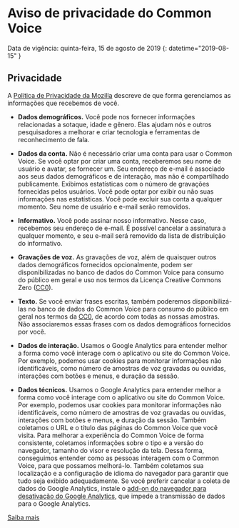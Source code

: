 # Aviso de privacidade do Common Voice 

Data de vigência: quinta-feira, 15 de agosto de 2019 {: datetime="2019-08-15" }

## Privacidade

A [Política de Privacidade da Mozilla](https://www.mozilla.org/privacy) descreve de que forma gerenciamos as informações que recebemos de você.

* **Dados demográficos.** Você pode nos fornecer informações relacionadas a sotaque, idade e gênero. Elas ajudam nós e outros pesquisadores a melhorar e criar tecnologia e ferramentas de reconhecimento de fala.

* **Dados da conta.** Não é necessário criar uma conta para usar o Common Voice. Se você optar por criar uma conta, receberemos seu nome de usuário e avatar, se fornecer um. Seu endereço de e-mail é associado aos seus dados demográficos e de interação, mas não é compartilhado publicamente. Exibimos estatísticas com o número de gravações fornecidas pelos usuários. Você pode optar por exibir ou não suas informações nas estatísticas. Você pode excluir sua conta a qualquer momento. Seu nome de usuário e e-mail serão removidos.

* **Informativo.** Você pode assinar nosso informativo. Nesse caso, recebemos seu endereço de e-mail. É possível cancelar a assinatura a qualquer momento, e seu e-mail será removido da lista de distribuição do informativo.

* **Gravações de voz.** As gravações de voz, além de quaisquer outros dados demográficos fornecidos opcionalmente, podem ser disponibilizadas no banco de dados do Common Voice para consumo do público em geral e uso nos termos da Licença Creative Commons Zero ([CC0](https://creativecommons.org/publicdomain/zero/1.0/)).

* **Texto.** Se você enviar frases escritas, também poderemos disponibilizá-las no banco de dados do Common Voice para consumo do público em geral nos termos da [CC0](https://creativecommons.org/publicdomain/zero/1.0/), de acordo com todas as nossas amostras. Não associaremos essas frases com os dados demográficos fornecidos por você.

* **Dados de interação.** Usamos o Google Analytics para entender melhor a forma como você interage com o aplicativo ou site do Common Voice. Por exemplo, podemos usar cookies para monitorar informações não identificáveis, como número de amostras de voz gravadas ou ouvidas, interações com botões e menus, e duração da sessão.

* **Dados técnicos.** Usamos o Google Analytics para entender melhor a forma como você interage com o aplicativo ou site do Common Voice. Por exemplo, podemos usar cookies para monitorar informações não identificáveis, como número de amostras de voz gravadas ou ouvidas, interações com botões e menus, e duração da sessão. Também coletamos o URL e o título das páginas do Common Voice que você visita. Para melhorar a experiência do Common Voice de forma consistente, coletamos informações sobre o tipo e a versão do navegador, tamanho do visor e resolução da tela. Dessa forma, conseguimos entender como as pessoas interagem com o Common Voice, para que possamos melhorá-lo. Também coletamos sua localização e a configuração de idioma do navegador para garantir que tudo seja exibido adequadamente. Se você preferir cancelar a coleta de dados do Google Analytics, instale o [add-on do navegador para desativação do Google Analytics](https://tools.google.com/dlpage/gaoptout), que impede a transmissão de dados para o Google Analytics. 

[Saiba mais](https://github.com/common-voice/common-voice/blob/main/docs/data_dictionary.md)

